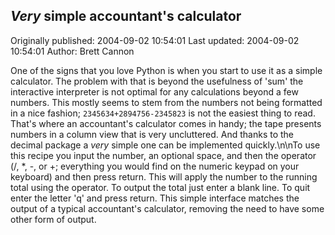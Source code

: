 ## *Very* simple accountant's calculator

Originally published: 2004-09-02 10:54:01
Last updated: 2004-09-02 10:54:01
Author: Brett Cannon

One of the signs that you love Python is when you start to use it as a simple calculator.  The problem with that is beyond the usefulness of 'sum' the interactive interpreter is not optimal for any calculations beyond a few numbers.  This mostly seems to stem from the numbers not being formatted in a nice fashion; ``2345634+2894756-2345823`` is not the easiest thing to read.  That's where an accountant's calculator comes in handy; the tape presents numbers in a column view that is very uncluttered.  And thanks to the decimal package a *very* simple one can be implemented quickly.\n\nTo use this recipe you input the number, an optional space, and then the operator (/, *, -, or +; everything you would find on the numeric keypad on your keyboard) and then press return.  This will apply the number to the running total using the operator.  To output the total just enter a blank line.  To quit enter the letter 'q' and press return.  This simple interface matches the output of a typical accountant's calculator, removing the need to have some other form of output.